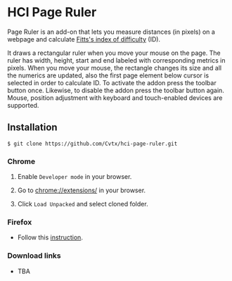 # HCI Page Ruler

Page Ruler is an add-on that lets you measure distances (in pixels) on a webpage and calculate [Fitts's index of difficulty](https://en.wikipedia.org/wiki/Fitts%27s_law) (ID).

It draws a rectangular ruler when you move your mouse on the page. The ruler has width, height, start and end labeled with corresponding metrics in pixels. When you move your mouse, the rectangle changes its size and all the numerics are updated, also the first page element below cursor is selected in order to calculate ID. To activate the addon press the toolbar button once. Likewise, to disable the addon press the toolbar button again. Mouse, position adjustment with keyboard and touch-enabled devices are supported.

## Installation
```shell
$ git clone https://github.com/Cvtx/hci-page-ruler.git
```
### Chrome
1. Enable `Developer mode` in your browser.

2. Go to [chrome://extensions/](chrome://extensions/) in your browser.

3. Click `Load Unpacked` and select cloned folder.

### Firefox
* Follow this [instruction](https://extensionworkshop.com/documentation/develop/temporary-installation-in-firefox/).

### Download links
* TBA